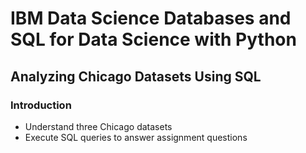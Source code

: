 # IBM Data Science Databases and SQL for Data Science with Python
## Analyzing Chicago Datasets Using SQL
### Introduction
- Understand three Chicago datasets
- Execute SQL queries to answer assignment questions
